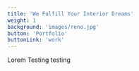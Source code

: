 ```yaml
---
title: 'We Fulfill Your Interior Dreams'
weight: 1
background: 'images/reno.jpg'
button: 'Portfolio'
buttonLink: 'work'
---
```


Lorem Testing testing
